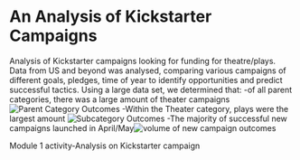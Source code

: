 # An Analysis of Kickstarter Campaigns
Analysis of Kickstarter campaigns looking for funding for theatre/plays.  Data from US and beyond was analysed, comparing various campaigns of different goals, pledges, time of year to identify opportunities and predict successful tactics. Using a large data set, we determined that:
  -of all parent categories, there was a large amount of theater campaigns ![Parent Category Outcomes](https://user-images.githubusercontent.com/103051630/167267420-256bbbf4-dc35-4c4a-bdcd-b6f82b72f2a1.png)
  -Within the Theater category, plays were the largest amount ![Subcategory Outcomes](https://user-images.githubusercontent.com/103051630/167267423-90b71d49-6e10-46ff-b99b-664acff72e96.png)
  -The majority of successful new campaigns launched in April/May![volume of new campaign outcomes](https://user-images.githubusercontent.com/103051630/167267425-8e6d0f2f-6821-421e-a864-1e8d18071dc9.png)



Module 1 activity-Analysis on Kickstarter campaign
